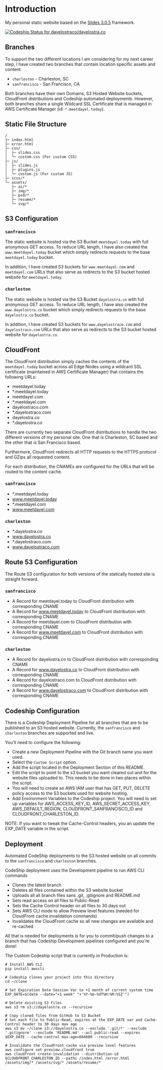 # Introduction
My personal static website based on the [Slides 3.0.5](https://designmodo.com/slides/) framework.

[ ![Codeship Status for dayelostraco/dayelostra.co](https://app.codeship.com/projects/21857230-faee-0134-b168-721cf569a862/status?branch=master)](https://app.codeship.com/projects/211392)

## Branches
To support the two different locations I am considering for my next career step, I have created two branches that contain location specific assets and content:

* `charleston` - Charleston, SC
* `sanfrancisco` - San Francisco, CA

Both branches have their own Domains, S3 Hosted Website buckets, CloudFront distributions and Codeship automated deployments. However, both branches share a single Wildcard SSL Certificate that is managed in AWS Certificate Manager (id: `*.meetdayel.today`).

## Static File Structure

```
/
├─ index.html
├─ error.html
├─ css/
│  ├─ slides.css
│  └─ custom.css (For custom CSS)
├─ js/
│  ├─ slides.js
│  ├─ plugins.js
│  └─ custom.js (For custom JS)
├─ scss/*
└─ assets/
   ├─ ai/*
   ├─ img/*
   ├─ psd/*
   ├─ resume/*
   └─ svg/*
```

## S3 Configuration

### `sanfrancisco`

The static website is hosted via the S3 Bucket `meetdayel.today` with full anonymous GET access. To reduce URL length, I have also created the `www.meetdayel.today` bucket which simply redirects requests to the base `meetdayel.today` bucket. 

In addition, I have created S3 buckets for `www.meetdayel.com` and `meetdayel.com` URLs that also serve as redirects to the S3 bucket hosted website for `meetdayel.today`.

### `charleston`

The static website is hosted via the S3 Bucket `dayelostra.co` with full anonymous GET access. To reduce URL length, I have also created the `www.dayelostra.co` bucket which simply redirects requests to the base `dayelostra.co` bucket. 

In addition, I have created S3 buckets for `www.dayelostraco.com` and `dayelostraco.com` URLs that also serve as redirects to the S3 bucket hosted website for `dayelostra.co`.


## CloudFront

The CloudFront distribution simply caches the contents of the `meetdayel.today` bucket across all Edge Nodes using a wildcard SSL certificate (maintained in AWS Certificate Manager) that contains the following URLs:

* meetdayel.today
* *.meetdayel.today
* meetdayel.com
* *.meetdayel.com
* dayelostraco.com
* *.dayelostraco.com
* dayelostra.co
* *.dayelostra.co

There are currently two separate CloudFront distributions to handle the two different versions of my personal site. One that is Charleston, SC based and the other that is San Francisco based. 

Furthermore, CloudFront redirects all HTTP requests to the HTTPS protocol and GZips all requested content.

For each distribution, the CNAMEs are configured for the URLs that will be routed to the content cache.

### `sanfrancisco`
* *.meetdayel.today
* www.meetdayel.today
* *.meetdayel.com
* www.meetdayel.com

### `charleston`
* *.dayelostra.co
* www.dayelostra.co
* *.dayelostraco.com
* www.dayelostraco.com


## Route 53 Configuration

The Route 53 configuration for both versions of the statically hosted site is straight forward.

### `sanfrancisco`
* A Record for meetdayel.today to CloudFront distribution with corresponding CNAME
* A Record for www.meetdayel.today to CloudFront distribution with corresponding CNAME
* A Record for meetdayel.com to CloudFront distribution with corresponding CNAME
* A Record for www.meetdayel.com to CloudFront distribution with corresponding CNAME

### `charleston`
* A Record for dayelostra.co to CloudFront distribution with corresponding CNAME
* A Record for www.dayelostra.co to CloudFront distribution with corresponding CNAME
* A Record for dayelostraco.com to CloudFront distribution with corresponding CNAME
* A Record for www.dayelostraco.com to CloudFront distribution with corresponding CNAME

## Codeship Configuration
There is a Codeship Deployment Pipeline for all branches that are to be published to an S3 hosted website. Currently, the `sanfrancisco` and `charleston` branches are supported and live.

You'll need to configure the following:
* Create a new Deployment Pipeline with the Git branch name you want used.
* Select the `Custom Script` option.
* Add the script located in the Deployment Section of this README.
* Edit the script to point to the s3 bucket you want cleared out and for the website files uploaded to. This needs to be done in two places within the script.
* You will need to create an AWS IAM user that has GET, PUT, DELETE policy access to the S3 buckets used for website hosting.
* Add Environment Variables to the Codeship project. You will need to set up variables for AWS_ACCESS_KEY_ID, AWS_SECRET_ACCESS_KEY, AWS_DEFAULT_REGION, CLOUDFRONT_SANFRANCISCO_ID and CLOUDFRONT_CHARLESTON_ID.

NOTE: If you want to tweak the Cache-Control headers, you an update the EXP_DATE variable in the script.

## Deployment

Automated CodeShip deployments to the S3 hosted website on all commits to the `sanfrancisco` and `charleston` branches.

CodeShip deployment uses the Development pipeline to run AWS CLI commands

* Clones the latest branch
* Deletes all files contained within the S3 website bucket
* Uploads all all branch files sans .git, .gitignore and README.md
* Sets read access on all files to Public-Read
* Sets the Cache Control header on all files to 30 days out
* Sets AWS CLI mode to allow Preview level features (needed for CloudFront cache invalidation commands)
* Invalidates the CloudFront cache so all new changes are available and re-cached

All that is needed for deployments is for you to commit/push changes to a branch that has Codeship Development pipelines configured and you're done!

The Custom Codeship script that is currently in Production is:
```
# Install AWS CLI
pip install awscli

# Codeship clones your project into this directory
cd ~/clone

# Set Expiration Date Session Var to +1 month of current system time
EXP_DATE=$(date --date="+1 week" "+'%Y-%m-%dT%H:%M:%SZ'")

# Delete existing S3 Files
aws s3 rm s3://dayelostra.co --recursive

# Copy cloned files from GitHub to S3 Bucket
# Set each file to Public-Read, expires at the EXP_DATE var and Cache-Control header to 30 days max age
aws s3 mv ~/clone s3://dayelostra.co --exclude '.git/*' --exclude '.gitignore' --exclude 'README.md' --acl public-read --expires $EXP_DATE --cache-control max-age=604800 --recursive

# Invalidate the CloudFront cache via preview level features
aws configure set preview.cloudfront true
aws cloudfront create-invalidation --distribution-id $CLOUDFRONT_CHARLESTON_ID --paths /index.html /error.html /assets/img/* /assets/svg/* /assets/resume/*
````
